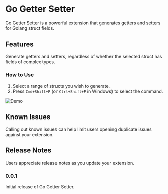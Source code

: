 # Go Getter Setter

Go Getter Setter is a powerful extension that generates getters and setters for Golang struct fields.

## Features

Generate getters and setters, regardless of whether the selected struct has fields of complex types.

### How to Use
1. Select a range of structs you wish to generate.
2. Press `Cmd+Shift+P` (or `Ctrl+Shift+P` in Windows) to select the command.

![Demo](https://github.com/H0R15H0/go-getter-setter/tree/main/images/go-getter-setter.gif)

## Known Issues

Calling out known issues can help limit users opening duplicate issues against your extension.

## Release Notes

Users appreciate release notes as you update your extension.

### 0.0.1

Initial release of Go Getter Setter.
